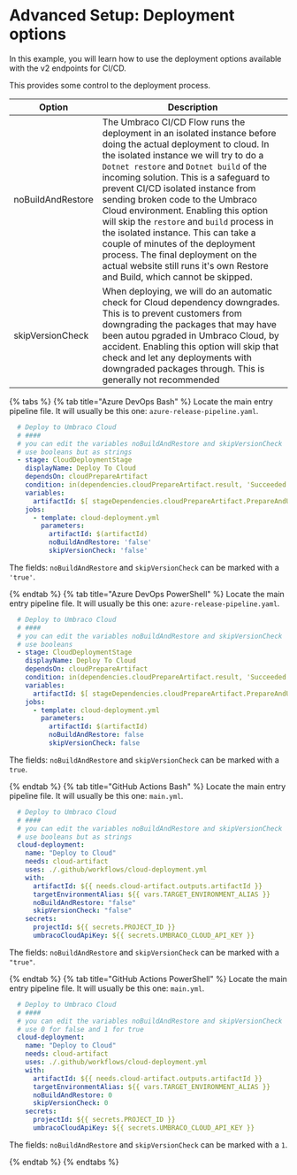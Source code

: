 # Advanced Setup: Deployment options

In this example, you will learn how to use the deployment options available with the v2 endpoints for CI/CD.

This provides some control to the deployment process.

| Option | Description |
| --- | --- |
| noBuildAndRestore | The Umbraco CI/CD Flow runs the deployment in an isolated instance before doing the actual deployment to cloud. In the isolated instance we will try to do a `Dotnet restore` and `Dotnet build` of the incoming solution. This is a safeguard to prevent CI/CD isolated instance from sending broken code to the Umbraco Cloud environment. Enabling this option will skip the `restore` and `build` process in the isolated instance. This can take a couple of minutes of the deployment process. The final deployment on the actual website still runs it's own Restore and Build, which cannot be skipped. |
| skipVersionCheck | When deploying, we will do an automatic check for Cloud dependency downgrades. This is to prevent customers from downgrading the packages that may have been autou pgraded in Umbraco Cloud, by accident. Enabling this option will skip that check and let any deployments with downgraded packages through. This is generally not recommended |


{% tabs %}
{% tab title="Azure DevOps Bash" %}
Locate the main entry pipeline file. It will usually be this one: `azure-release-pipeline.yaml`.

```yml
  # Deploy to Umbraco Cloud
  # ####
  # you can edit the variables noBuildAndRestore and skipVersionCheck    
  # use booleans but as strings
  - stage: CloudDeploymentStage
    displayName: Deploy To Cloud
    dependsOn: cloudPrepareArtifact
    condition: in(dependencies.cloudPrepareArtifact.result, 'Succeeded')
    variables:
      artifactId: $[ stageDependencies.cloudPrepareArtifact.PrepareAndUploadArtifact.outputs['uploadArtifact.artifactId'] ]
    jobs: 
      - template: cloud-deployment.yml
        parameters:
          artifactId: $(artifactId)
          noBuildAndRestore: 'false'
          skipVersionCheck: 'false'
```

The fields: `noBuildAndRestore` and `skipVersionCheck` can be marked with a `'true'`. 


{% endtab %}
{% tab title="Azure DevOps PowerShell" %}
Locate the main entry pipeline file. It will usually be this one: `azure-release-pipeline.yaml`.

```yml
  # Deploy to Umbraco Cloud
  # ####
  # you can edit the variables noBuildAndRestore and skipVersionCheck    
  # use booleans
  - stage: CloudDeploymentStage
    displayName: Deploy To Cloud
    dependsOn: cloudPrepareArtifact
    condition: in(dependencies.cloudPrepareArtifact.result, 'Succeeded')
    variables:
      artifactId: $[ stageDependencies.cloudPrepareArtifact.PrepareAndUploadArtifact.outputs['uploadArtifact.artifactId'] ]
    jobs: 
      - template: cloud-deployment.yml
        parameters:
          artifactId: $(artifactId)
          noBuildAndRestore: false
          skipVersionCheck: false

```

The fields: `noBuildAndRestore` and `skipVersionCheck` can be marked with a `true`. 


{% endtab %}
{% tab title="GitHub Actions Bash" %}
Locate the main entry pipeline file. It will usually be this one: `main.yml`.

```yml
  # Deploy to Umbraco Cloud
  # ####
  # you can edit the variables noBuildAndRestore and skipVersionCheck    
  # use booleans but as strings
  cloud-deployment:
    name: "Deploy to Cloud"
    needs: cloud-artifact
    uses: ./.github/workflows/cloud-deployment.yml
    with:
      artifactId: ${{ needs.cloud-artifact.outputs.artifactId }}
      targetEnvironmentAlias: ${{ vars.TARGET_ENVIRONMENT_ALIAS }}
      noBuildAndRestore: "false"
      skipVersionCheck: "false"
    secrets:
      projectId: ${{ secrets.PROJECT_ID }}
      umbracoCloudApiKey: ${{ secrets.UMBRACO_CLOUD_API_KEY }}
```

The fields: `noBuildAndRestore` and `skipVersionCheck` can be marked with a `"true"`. 

{% endtab %}
{% tab title="GitHub Actions PowerShell" %}
Locate the main entry pipeline file. It will usually be this one: `main.yml`.

```yml
  # Deploy to Umbraco Cloud
  # ####
  # you can edit the variables noBuildAndRestore and skipVersionCheck    
  # use 0 for false and 1 for true
  cloud-deployment:
    name: "Deploy to Cloud"
    needs: cloud-artifact
    uses: ./.github/workflows/cloud-deployment.yml
    with:
      artifactId: ${{ needs.cloud-artifact.outputs.artifactId }}
      targetEnvironmentAlias: ${{ vars.TARGET_ENVIRONMENT_ALIAS }}
      noBuildAndRestore: 0
      skipVersionCheck: 0
    secrets:
      projectId: ${{ secrets.PROJECT_ID }}
      umbracoCloudApiKey: ${{ secrets.UMBRACO_CLOUD_API_KEY }}
```

The fields: `noBuildAndRestore` and `skipVersionCheck` can be marked with a `1`. 

{% endtab %}
{% endtabs %}
